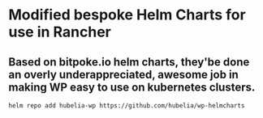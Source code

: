 # Modified bespoke Helm Charts for use in Rancher

## Based on bitpoke.io helm charts, they'be done an overly underappreciated, awesome job in making WP easy to use on kubernetes clusters.

``
helm repo add hubelia-wp https://github.com/hubelia/wp-helmcharts
``

